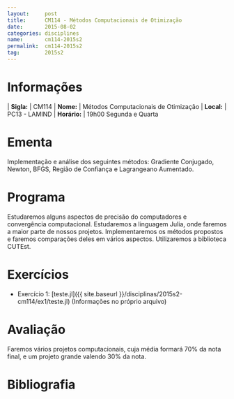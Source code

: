 ```yaml
---
layout:     post
title:      CM114 - Métodos Computacionais de Otimização
date:       2015-08-02
categories: disciplines
name:       cm114-2015s2
permalink:  cm114-2015s2
tag:        2015s2
---
```


# Informações

  | **Sigla:**   | CM114
  | **Nome:**    | Métodos Computacionais de Otimização
  | **Local:**   | PC13 - LAMIND
  | **Horário:** | 19h00 Segunda e Quarta

# Ementa

Implementação e análise dos seguintes métodos: Gradiente Conjugado, Newton,
BFGS, Região de Confiança e Lagrangeano Aumentado.

# Programa

Estudaremos alguns aspectos de precisão do computadores e convergência
computacional.
Estudaremos a linguagem Julia, onde faremos a maior parte de nossos projetos.
Implementaremos os métodos propostos e faremos comparações deles em vários
aspectos.
Utilizaremos a biblioteca CUTEst.

# Exercícios

  - Exercício 1: [teste.jl]({{ site.baseurl }}/disciplinas/2015s2-cm114/ex1/teste.jl)
    (Informações no próprio arquivo)

# Avaliação

Faremos vários projetos computacionais, cuja média formará 70% da nota final,
e um projeto grande valendo 30% da nota.

# Bibliografia
